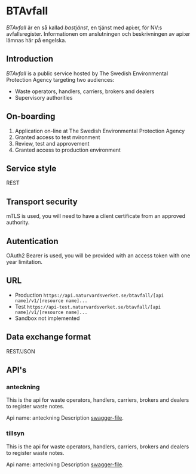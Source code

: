 # BTAvfall
<i>BTAvfall</i> är en så kallad <i>bastjänst</i>, en tjänst med api:er, för NV:s avfallsregister.
Informationen om anslutningen och beskrivningen av api:er lämnas här på engelska.

## Introduction
<i>BTAvfall</i> is a public service hosted by The Swedish Environmental Protection Agency targeting two audiences:
<ul><li>Waste operators, handlers, carriers, brokers and dealers</li>
<li>Supervisory authorities</li></ul>

## On-boarding
<ol>
  <li>Application on-line at The Swedish Environmental Protection Agency</li>
  <li>Granted access to test nvironment</li>
  <li>Review, test and approvement</li>
  <li>Granted access to production environment</li>
</ol>
                                           
## Service style
REST

## Transport security
mTLS is used, you will need to have a client certificate from an approved authority.

## Autentication
OAuth2 Bearer is used, you will be provided with an access token with one year limitation.

## URL
* Production `https://api.naturvardsverket.se/btavfall/[api name]/v1/[resource name]...`
* Test `https://api-test.naturvardsverket.se/btavfall/[api name]/v1/[resource name]...`
* Sandbox not implemented

## Data exchange format
REST/JSON

## API's
### anteckning
This is the api for waste operators, handlers, carriers, brokers and dealers
to register waste notes. 

Api name: anteckning
Description [swagger-file](anteckning-v1-swagger.json).

### tillsyn
This is the api for waste operators, handlers, carriers, brokers and dealers
to register waste notes. 

Api name: anteckning
Description [swagger-file](anteckning-v1-swagger.json).

